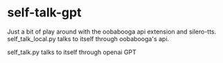# self-talk-gpt

Just a bit of play around with the oobabooga api extension and silero-tts.
self_talk_local.py talks to itself through oobabooga's api.

self_talk.py talks to itself through openai GPT
